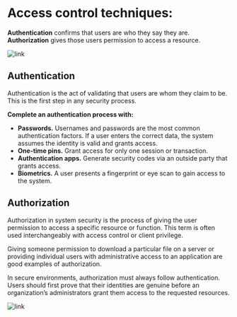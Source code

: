 # Access control techniques:
**Authentication** confirms that users are who they say they are.  
**Authorization** gives those users permission to access a resource.

![link](https://res.cloudinary.com/practicaldev/image/fetch/s--VYXihGsl--/c_limit%2Cf_auto%2Cfl_progressive%2Cq_auto%2Cw_880/https://thepracticaldev.s3.amazonaws.com/i/ras8no1uj4ih1ogzy89h.png)

## Authentication
Authentication is the act of validating that users are whom they claim to be. This 
is the first step in any security process.

**Complete an authentication process with:**
  - **Passwords.** Usernames and passwords are the most common authentication factors. If a user enters the correct data, the system assumes the identity is valid and grants access.
  - **One-time pins.** Grant access for only one session or transaction.
  - **Authentication apps.** Generate security codes via an outside party that grants access.
  - **Biometrics.** A user presents a fingerprint or eye scan to gain access to the system.

## Authorization
Authorization in system security is the process of giving the user permission to access 
a specific resource or function. This term is often used interchangeably with access 
control or client privilege.

Giving someone permission to download a particular file on a server or providing
individual users with administrative access to an application are good examples of
authorization.

In secure environments, authorization must always follow authentication. Users should 
first prove that their identities are genuine before an organization’s administrators 
grant them access to the requested resources.

![link](https://www.outsystems.com/blog/-/media/images/blog/posts/authentication-vs-authorization/table-bp-authentication-vs-authorization.png?updated=20211102150423)